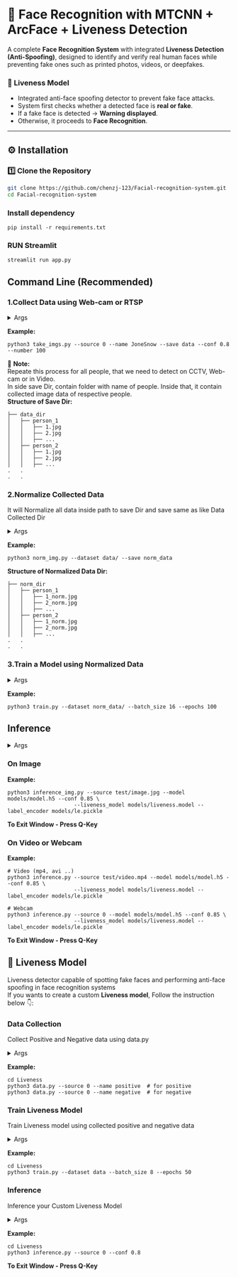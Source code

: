 # 🧠 Face Recognition with MTCNN + ArcFace + Liveness Detection

A complete **Face Recognition System** with integrated **Liveness Detection (Anti-Spoofing)**, designed to identify and verify real human faces while preventing fake ones such as printed photos, videos, or deepfakes.

### 🧬 Liveness Model
- Integrated anti-face spoofing detector to prevent fake face attacks.
- System first checks whether a detected face is **real or fake**.
- If a fake face is detected → **Warning displayed**.
- Otherwise, it proceeds to **Face Recognition**.
---
## ⚙️ Installation
### 1️⃣ Clone the Repository
```bash
git clone https://github.com/chenzj-123/Facial-recognition-system.git
cd Facial-recognition-system

```
### Install dependency
```
pip install -r requirements.txt
```
### RUN Streamlit
```
streamlit run app.py
```

## Command Line (Recommended)
### 1.Collect Data using Web-cam or RTSP
<details>
  <summary>Args</summary>
  
  `-i`, `--source`: RTSP link or webcam-id <br>
  `-n`, `--name`: name of the person <br>
  `-o`, `--save`: path to save dir <br>
  `-c`, `--conf`: min prediction conf (0<conf<1) <br>
  `-x`, `--number`: number of data wants to collect

</details>

**Example:**
```
python3 take_imgs.py --source 0 --name JoneSnow --save data --conf 0.8 --number 100
```
:book: **Note:** <br>
Repeate this process for all people, that we need to detect on CCTV, Web-cam or in Video.<br>
In side save Dir, contain folder with name of people. Inside that, it contain collected image data of respective people.<br>
**Structure of Save Dir:** <br>
```
├── data_dir
│   ├── person_1
│   │   ├── 1.jpg
│   │   ├── 2.jpg
│   │   ├── ...
│   ├── person_2
│   │   ├── 1.jpg
│   │   ├── 2.jpg
│   │   ├── ...
.   .
.   .
```

### 2.Normalize Collected Data
It will Normalize all data inside path to save Dir and save same as like Data Collected Dir

<details>
  <summary>Args</summary>
  
  `-i`, `--dataset`: path to dataset/dir <br>
  `-o`, `--save`: path to save dir

</details>

**Example:**
```
python3 norm_img.py --dataset data/ --save norm_data
```
**Structure of Normalized Data Dir:** <br>
```
├── norm_dir
│   ├── person_1
│   │   ├── 1_norm.jpg
│   │   ├── 2_norm.jpg
│   │   ├── ...
│   ├── person_2
│   │   ├── 1_norm.jpg
│   │   ├── 2_norm.jpg
│   │   ├── ...
.   .
.   .
```
### 3.Train a Model using Normalized Data

<details>
  <summary>Args</summary>
  
  `-i`, `--dataset`: path to Norm/dir <br>
  `-o`, `--save`: path to save .h5 model, eg: dir/model.h5 <br>
  `-l`, `--le`: path to label encoder <br>
  `-b`, `--batch_size`: batch Size for model training <br>
  `-e`, `--epochs`: Epochs for Model Training

</details>

**Example:**
```
python3 train.py --dataset norm_data/ --batch_size 16 --epochs 100
```

## Inference

<details>
  <summary>Args</summary>
  
  `-i`, `--source`: path to Video or webcam or image <br>
  `-m`, `--model`: path to saved .h5 model, eg: dir/model.h5 <br>
  `-c`, `--conf`: min prediction conf (0<conf<1) <br>
  `-lm`, `--liveness_model`: path to **liveness.model** <br>
  `--le`, `--label_encoder`: path to label encoder

</details>

### On Image 
**Example:**
```
python3 inference_img.py --source test/image.jpg --model models/model.h5 --conf 0.85 \
                     --liveness_model models/liveness.model --label_encoder models/le.pickle
```
**To Exit Window - Press Q-Key**

### On Video or Webcam
**Example:**
```
# Video (mp4, avi ..)
python3 inference.py --source test/video.mp4 --model models/model.h5 --conf 0.85 \
                     --liveness_model models/liveness.model --label_encoder models/le.pickle
```
```
# Webcam
python3 inference.py --source 0 --model models/model.h5 --conf 0.85 \
                     --liveness_model models/liveness.model --label_encoder models/le.pickle
```
**To Exit Window - Press Q-Key**

## 🚀 Liveness Model
Liveness detector capable of spotting fake faces and performing anti-face spoofing in face recognition systems <br>
If you wants to create a custom **Liveness model**,
Follow the instruction below 👇:

### Data Collection
Collect Positive and Negative data using data.py

<details>
  <summary>Args</summary>
  
  `-i`, `--source`: source - Video path or camera-id <br>
  `-n`, `--name`: poitive or negative

</details>

**Example:**
```
cd Liveness
python3 data.py --source 0 --name positive  # for positive
python3 data.py --source 0 --name negative  # for negative
```

### Train Liveness Model
Train Liveness model using collected positive and negative data

<details>
  <summary>Args</summary>
  
  `-d`, `--dataset`: path to input dataset <br>
  `-p`, `--plot`: path to output loss/accuracy plot <br>
  `-lr`, `--learnig_rate`: Learnig Rate for the Model Training <br>
  `-b`, `--batch_size`: batch Size for model training <br>
  `-e`, `--epochs`: Epochs for Model Training

</details>

**Example:**
```
cd Liveness
python3 train.py --dataset data --batch_size 8 --epochs 50
```

### Inference
Inference your Custom Liveness Model

<details>
  <summary>Args</summary>
  
  `-m`, `--model`: path to trained Liveness model <br>
  `-i`, `--source`: source - Video path or camera-id <br>
  `-c`, `--conf`: min prediction conf (0<conf<1)

</details>

**Example:**
```
cd Liveness
python3 inference.py --source 0 --conf 0.8
```
**To Exit Window - Press Q-Key**
